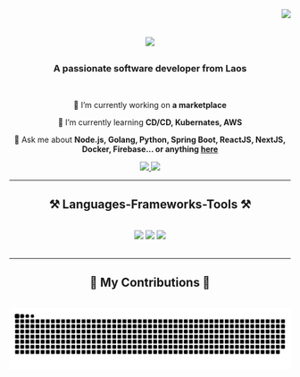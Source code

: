 <img align="right" src="https://visitor-badge.laobi.icu/badge?page_id=kchxng.kchxng" />
<h1 align="center">
    <img src="https://readme-typing-svg.herokuapp.com/?font=Righteous&size=35&center=true&vCenter=true&width=500&height=70&duration=4000&lines=Hi+There!+👋;+I'm+Cheng+XIONG!;" />
</h1>
<h3 align="center">A passionate software developer from Laos</h3>

<br/>

<div align="center">
 
 🔭 I’m currently working on **a marketplace**
 
 🌱 I’m currently learning **CD/CD, Kubernates, AWS**

💬 Ask me about **Node.js, Golang, Python, Spring Boot, ReactJS, NextJS, Docker, Firebase... or anything [here](https://github.com/kchxng/kchxng/issues)**

 </div>

 <div align="center"> 
  <a href="mailto:chengjs2018@gmail.com">
    <img src="https://img.shields.io/badge/Gmail-333333?style=for-the-badge&logo=gmail&logoColor=red" />
  </a>
  <a href="https://linkedin.com/in/cheng-xng-5908b6313" target="_blank">
    <img src="https://img.shields.io/badge/LinkedIn-0077B5?style=for-the-badge&logo=linkedin&logoColor=white" target="_blank" />
  </a>
   <!--
  <a href="https://salesp07.github.io" target="_blank">
     <img src="https://img.shields.io/badge/Portfolio-FF5722?style=for-the-badge&logo=todoist&logoColor=white" target="_blank" />
  </a> -->
</div>

 <hr/>
 
<h2 align="center">⚒️ Languages-Frameworks-Tools ⚒️</h2>
<br/>
<div align="center">
    <img src="https://skillicons.dev/icons?i=react,bootstrap,mui,html,css,vscode,androidstudio,eclipse,sublime,powershell,github,figma,postman,tailwind,git" />
    <img src="https://skillicons.dev/icons?i=nodejs,python,golang,nestjs,dotnet,javascript,typescript,express,spring,flutter,dart,firebase,c,java,react,redux,nextjs,nuxtjs,fastapi" />
    <img src="https://skillicons.dev/icons?i=linux,npm,yarn,vite,sequelize,mongodb,ubuntu,debian,sqlite,postgresql,mysql,redis,aws,heroku,docker,kafka,rabbitmq,cmake,prometheus,grafana,nginx" />
    <br>
</div>

<br/>
<hr/>

<div align="center">
  <h2>🐍 My Contributions 🐍</h2>
  <br>
  <img alt="snake eating my contributions" src="https://raw.githubusercontent.com/salesp07/salesp07/output/github-contribution-grid-snake.svg" />
  
  <br/><br/><br/>
</div>

